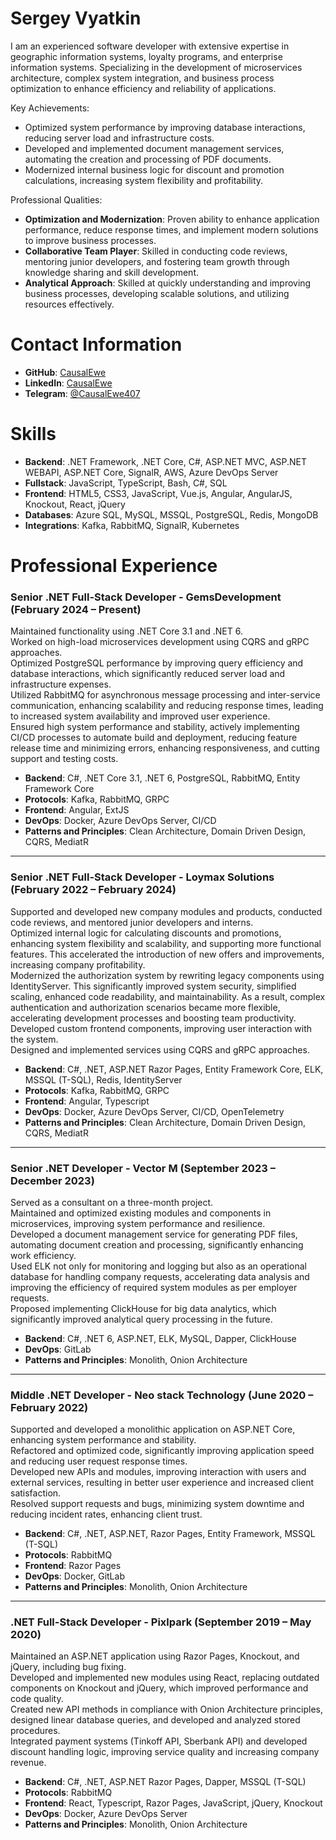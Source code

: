 <h1>Sergey Vyatkin</h1>
<p>I am an experienced software developer with extensive expertise in geographic information systems, loyalty programs, and enterprise information systems. Specializing in the development of microservices architecture, complex system integration, and business process optimization to enhance efficiency and reliability of applications.</p>

<p>Key Achievements:</p>

- Optimized system performance by improving database interactions, reducing server load and infrastructure costs.
- Developed and implemented document management services, automating the creation and processing of PDF documents.
- Modernized internal business logic for discount and promotion calculations, increasing system flexibility and profitability.

<p>Professional Qualities:</p>

- **Optimization and Modernization**: Proven ability to enhance application performance, reduce response times, and implement modern solutions to improve business processes.
- **Collaborative Team Player**: Skilled in conducting code reviews, mentoring junior developers, and fostering team growth through knowledge sharing and skill development.
- **Analytical Approach**: Skilled at quickly understanding and improving business processes, developing scalable solutions, and utilizing resources effectively.

<h1>Contact Information</h1>

- **GitHub**: [CausalEwe](https://github.com/CausalEwe)
- **LinkedIn**: [CausalEwe](https://www.linkedin.com/in/causalewe/)
- **Telegram**: [@CausalEwe407](https://t.me/CausalEwe407)

<h1>Skills</h1>

- **Backend**: .NET Framework, .NET Core, C#, ASP.NET MVC, ASP.NET WEBAPI, ASP.NET Core, SignalR, AWS, Azure DevOps Server
- **Fullstack**: JavaScript, TypeScript, Bash, C#, SQL
- **Frontend**: HTML5, CSS3, JavaScript, Vue.js, Angular, AngularJS, Knockout, React, jQuery
- **Databases**: Azure SQL, MySQL, MSSQL, PostgreSQL, Redis, MongoDB
- **Integrations**: Kafka, RabbitMQ, SignalR, Kubernetes

<h1>Professional Experience</h1>

<h3>Senior .NET Full-Stack Developer - GemsDevelopment (February 2024 – Present)</h3>

Maintained functionality using .NET Core 3.1 and .NET 6.  
Worked on high-load microservices development using CQRS and gRPC approaches.  
Optimized PostgreSQL performance by improving query efficiency and database interactions, which significantly reduced server load and infrastructure expenses.  
Utilized RabbitMQ for asynchronous message processing and inter-service communication, enhancing scalability and reducing response times, leading to increased system availability and improved user experience.  
Ensured high system performance and stability, actively implementing CI/CD processes to automate build and deployment, reducing feature release time and minimizing errors, enhancing responsiveness, and cutting support and testing costs.  

- **Backend**: C#, .NET Core 3.1, .NET 6, PostgreSQL, RabbitMQ, Entity Framework Core  
- **Protocols**: Kafka, RabbitMQ, GRPC  
- **Frontend**: Angular, ExtJS  
- **DevOps**: Docker, Azure DevOps Server, CI/CD  
- **Patterns and Principles**: Clean Architecture, Domain Driven Design, CQRS, MediatR  

---

<h3>Senior .NET Full-Stack Developer - Loymax Solutions (February 2022 – February 2024)</h3>

Supported and developed new company modules and products, conducted code reviews, and mentored junior developers and interns.  
Optimized internal logic for calculating discounts and promotions, enhancing system flexibility and scalability, and supporting more functional features. This accelerated the introduction of new offers and improvements, increasing company profitability.  
Modernized the authorization system by rewriting legacy components using IdentityServer. This significantly improved system security, simplified scaling, enhanced code readability, and maintainability. As a result, complex authentication and authorization scenarios became more flexible, accelerating development processes and boosting team productivity.  
Developed custom frontend components, improving user interaction with the system.  
Designed and implemented services using CQRS and gRPC approaches.  

- **Backend**: C#, .NET, ASP.NET Razor Pages, Entity Framework Core, ELK, MSSQL (T-SQL), Redis, IdentityServer  
- **Protocols**: Kafka, RabbitMQ, GRPC  
- **Frontend**: Angular, Typescript  
- **DevOps**: Docker, Azure DevOps Server, CI/CD, OpenTelemetry  
- **Patterns and Principles**: Clean Architecture, Domain Driven Design, CQRS, MediatR  

---

<h3>Senior .NET Developer - Vector M (September 2023 – December 2023)</h3>

Served as a consultant on a three-month project.  
Maintained and optimized existing modules and components in microservices, improving system performance and resilience.  
Developed a document management service for generating PDF files, automating document creation and processing, significantly enhancing work efficiency.  
Used ELK not only for monitoring and logging but also as an operational database for handling company requests, accelerating data analysis and improving the efficiency of required system modules as per employer requests.  
Proposed implementing ClickHouse for big data analytics, which significantly improved analytical query processing in the future.  

- **Backend**: C#, .NET 6, ASP.NET, ELK, MySQL, Dapper, ClickHouse  
- **DevOps**: GitLab  
- **Patterns and Principles**: Monolith, Onion Architecture  

---

<h3>Middle .NET Developer - Neo stack Technology (June 2020 – February 2022)</h3>

Supported and developed a monolithic application on ASP.NET Core, enhancing system performance and stability.  
Refactored and optimized code, significantly improving application speed and reducing user request response times.  
Developed new APIs and modules, improving interaction with users and external services, resulting in better user experience and increased client satisfaction.  
Resolved support requests and bugs, minimizing system downtime and reducing incident rates, enhancing client trust.  

- **Backend**: C#, .NET, ASP.NET, Razor Pages, Entity Framework, MSSQL (T-SQL)  
- **Protocols**: RabbitMQ  
- **Frontend**: Razor Pages  
- **DevOps**: Docker, GitLab  
- **Patterns and Principles**: Monolith, Onion Architecture  

---

<h3>.NET Full-Stack Developer - Pixlpark (September 2019 – May 2020)</h3>

Maintained an ASP.NET application using Razor Pages, Knockout, and jQuery, including bug fixing.  
Developed and implemented new modules using React, replacing outdated components on Knockout and jQuery, which improved performance and code quality.  
Created new API methods in compliance with Onion Architecture principles, designed linear database queries, and developed and analyzed stored procedures.  
Integrated payment systems (Tinkoff API, Sberbank API) and developed discount handling logic, improving service quality and increasing company revenue.  

- **Backend**: C#, .NET, ASP.NET Razor Pages, Dapper, MSSQL (T-SQL)  
- **Protocols**: RabbitMQ  
- **Frontend**: React, Typescript, Razor Pages, JavaScript, jQuery, Knockout  
- **DevOps**: Docker, Azure DevOps Server  
- **Patterns and Principles**: Monolith, Onion Architecture  
